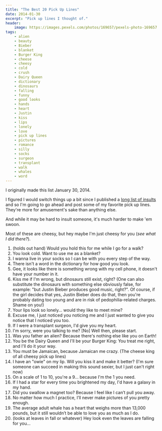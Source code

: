 ```yaml
---
title: "The Best 20 Pick Up Lines"
date: 2014-01-30
excerpt: "Pick up lines I thought of."
header:
    image: https://images.pexels.com/photos/169657/pexels-photo-169657.jpeg
tags:
    - alien
    - beauty
    - Bieber
    - blanket
    - Burger King
    - cheese
    - cheesy
    - cold
    - crush
    - Dairy Queen
    - dictionary
    - dinosaurs
    - falling
    - funny
    - good looks
    - hands
    - heart
    - Justin
    - kiss
    - lips
    - lonely
    - love
    - pick up lines
    - pictures
    - romance
    - silly
    - socks
    - surgeon
    - transplant
    - walk
    - whales
    - word
---
```


I originally made this list January 30, 2014.

I figured I would switch things up a bit since I published a [long list
of
insults](http://fvcproductions.wordpress.com/2014/03/04/the-best-50-insults-i-found-online/ "Insults")
and so I'm going to go ahead and post some of my favorite pick up lines.
They're more for amusement's sake than anything else.

And while it may be hard to insult someone, it's much harder to make 'em
swoon.

Most of these are cheesy, but hey maybe I'm just cheesy for you (*see
what I did there?*).

1.  (holds out hand) Would you hold this for me while I go for a walk?
2.  You look cold. Want to use me as a blanket?
3.  I wanna live in your socks so I can be with you every step of the
    way.
4.  There isn't a word in the dictionary for how good you look.
5.  Gee, it looks like there is something wrong with my cell phone, it
    doesn't have your number in it.
6.  Kiss me if I'm wrong, but dinosaurs still exist, right? (One can
    also substitute the dinosaurs with something else obviously false,
    for example: "but Justin Bieber produces good music, right?". Of
    course, if the girl decides that yes, Justin Bieber does do that,
    then you're probably dating too young and are in risk of
    pedophilia-related charges. Shame on you!)
7.  Your lips look so lonely... would they like to meet mine?
8.  Excuse me, I just noticed you noticing me and I just wanted to give
    you notice that I noticed you too.
9.  If I were a transplant surgeon, I'd give you my heart.
10. I'm sorry, were you talking to me? \[No\] Well then, please start.
11. Was you father an alien? Because there's nothing else like you on
    Earth!
12. You be the Dairy Queen and I'll be your Burger King: You treat me
    right, and I'll do it your way.
13. You must be Jamaican, because Jamaican me crazy. (The cheese king of
    all cheesy pick up lines)
14. I have an "owie" on my lip. Will you kiss it and make it better?
    (I'm sure someone can succeed in making this sound sexier, but I
    just can't right now)
15. On a scale of 1 to 10, you're a 9... because I'm the 1 you need.
16. If I had a star for every time you brightened my day, I'd have a
    galaxy in my hand.
17. Did you swallow a magnet too? Because I feel like I can’t pull you
    away.
18. No matter how much I practice, I’ll never make pictures of you
    pretty enough.
19. The average adult whale has a heart that weighs more than 13,000
    pounds, but it still wouldn’t be able to love you as much as I do.
20. (looks at leaves in fall or whatever) Hey look even the leaves are
    falling for you...
